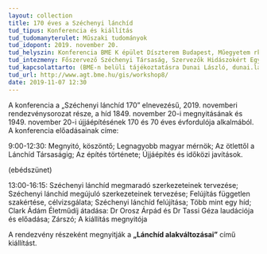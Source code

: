 ```yaml
---
layout: collection
title: 170 éves a Széchenyi lánchíd
tud_tipus: Konferencia és kiállítás
tud_tudomanyterulet: Műszaki tudományok
tud_idopont: 2019. november 20.
tud_helyszin: Konferencia BME K épület Díszterem Budapest, Műegyetem rkp. 3. K épület 1. em., Kiállítás BME Központi Könyvtár, Budapest, Műegyetem rkp. 3. 
tud_intezmeny: Főszervező Széchenyi Társaság, Szervezők Hidászokért Egyesület; Hídépítők Egyesülete; Magyar Műszaki és Közlekedési Múzeum; Budapesti Közlekedési Központ
tud_kapcsolattarto: (BME-n belüli tájékoztatásra Dunai László, dunai.laszlo@epito.bme.hu) 
tud_url: http://www.agt.bme.hu/gis/workshop8/
date: 2019-11-07 12:30
---
```

A konferencia a „Széchenyi lánchíd 170” elnevezésű,  2019. novemberi rendezvénysorozat része, a híd 1849. november 20-i megnyitásának és 1949. november 20-i újjáépítésének 170 és 70 éves évfordulója alkalmából. A konferencia előadásainak címe:

9:00-12:30: Megnyitó, köszöntő; Legnagyobb magyar mérnök; Az ötlettől a Lánchíd Társaságig; Az építés története; Újjáépítés és időközi javítások.

(ebédszünet)

13:00-16:15: Széchenyi lánchíd megmaradó szerkezeteinek tervezése; Széchenyi lánchíd megújuló szerkezeteinek tervezése; Felújítás független szakértése, célvizsgálata; Széchenyi lánchíd felújítása; Több mint egy híd; Clark Ádám Életműdíj átadása: Dr Orosz Árpád és Dr Tassi Géza laudációja és előadása; Zárszó; A kiállítás megnyitója

A rendezvény részeként megnyitják a **„Lánchíd alakváltozásai”** című kiállítást.
